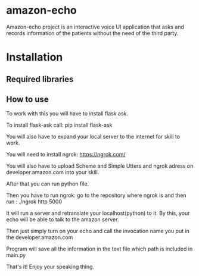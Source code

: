 # amazon-echo

Amazon-echo project is an interactive voice UI application that asks and records information of the patients without the need of the third party.

# Installation

## Required libraries

## How to use


To work with this you will have to install flask ask.

To install flask-ask call: pip install flask-ask

You will also have to expand your local server to the internet for skill to work.

You will need to install ngrok: https://ngrok.com/

You will also have to upload Scheme and Simple Utters and ngrok adress on developer.amazon.com into your skill.

After that you can run python file.

Then you have to run ngrok: go to the repository where ngrok is and then run : ./ngrok http 5000

It will run a server and retranslate your localhost(python) to it. By this, your echo will be able to talk to the amazon server.

Then just simply turn on your echo and call the invocation name you put in the developer.amazon.com

Program will save all the information in the text file which path is included in main.py

That's it! Enjoy your speaking thing.
